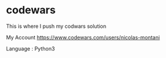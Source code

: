 # codewars
This is where I push my codwars solution

My Account https://www.codewars.com/users/nicolas-montani

Language : Python3
